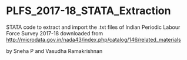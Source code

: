 # PLFS_2017-18_STATA_Extraction

STATA code to extract and import the .txt files of Indian Periodic Labour Force Survey 2017-18 downloaded from  http://microdata.gov.in/nada43/index.php/catalog/146/related_materials


by Sneha P and Vasudha Ramakrishnan 

